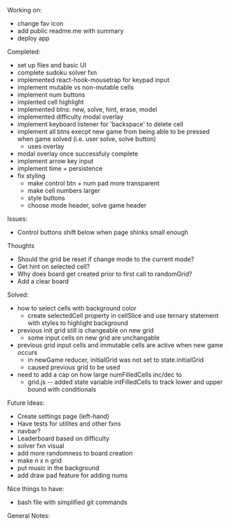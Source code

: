 Working on: 

- change fav icon
- add public readme.me with summary
- deploy app    

Completed:
- set up files and basic UI 
- complete sudoku solver fxn
- implemented react-hook-mousetrap for keypad input 
- implement mutable vs non-mutable cells
- implement num buttons
- implented cell highlight
- implemented btns: new, solve, hint, erase, model
- implemented difficulty modal overlay
- implement keyboard listener for 'backspace' to delete cell
- implement all btns execpt new game from being able to be pressed when game solved (i.e. user solve, solve button)
    - uses overlay
- modal overlay once successfuly complete
- implement arrow key input 
- implement time + persistence 
- fix styling
    - make control btn + num pad more transparent
    - make cell numbers larger 
    - style buttons  
    - choose mode header, solve game header


Issues:
- Control buttons shift below when page shinks small enough

Thoughts
- Should the grid be reset if change mode to the current mode? 
- Get hint on selected cell?
- Why does board get created prior to first call to randomGrid? 
- Add a clear board 

Solved:
- how to select cells with background color
    - create selectedCell property in cellSlice and use ternary statement with styles to highlight background
- previous init grid still is changeable on new grid 
    - some input cells on new grid are unchangable
- previous grid input cells and immutable cells are active when new game occurs
    - in newGame reducer, initialGrid was not set to state.initialGrid 
    - caused previous grid to be used
- need to add a cap on how large numFilledCells inc/dec to
    - grid.js -- added state variable intFilledCells to track lower and upper bound with conditionals 

Future Ideas:
- Create settings page (left-hand)
- Have tests for utilites and other fxns
- navbar? 
- Leaderboard based on difficulty
- solver fxn visual
- add more randomness to board creation
- make n x n grid 
- put music in the background
- add draw pad feature for adding nums 

Nice things to have: 
- bash file with simplified git commands

General Notes: 
